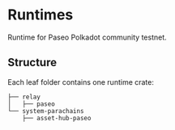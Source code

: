 # Runtimes

Runtime for Paseo Polkadot community testnet.

## Structure

Each leaf folder contains one runtime crate:

<!-- Run "tree -I 'target' -d -L 3" and then delete some folders from Polkadot and Kusama. -->

```pre
├── relay
│   ├── paseo
└── system-parachains
    ├── asset-hub-paseo
```